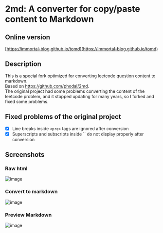# 2md: A converter for copy/paste content to Markdown
## Online version
[https://immortal-blog.github.io/tomd](https://immortal-blog.github.io/tomd)
## Description
This is a special fork optimized for converting leetcode question content to markdown.  
Based on https://github.com/phodal/2md.   
The original project had some problems converting the content of the leetcode problem, and it stopped updating for many years, so I forked and fixed some problems.
## Fixed problems of the original project
- [x] Line breaks inside `<pre>` tags are ignored after conversion
- [x] Superscripts and subscripts inside `` do not display properly after conversion
## Screenshots
### Raw html
![image](https://user-images.githubusercontent.com/17811951/183224418-80c4b563-d177-46d7-aec7-53fb253dcdd6.png)
### Convert to markdown
![image](https://user-images.githubusercontent.com/17811951/183227691-86caf431-178b-4d72-8f6b-02ff8199e1c1.png)
### Preview Markdown
![image](https://user-images.githubusercontent.com/17811951/183227712-d7a0325a-d39c-4cce-9472-1f06fe363d62.png)
